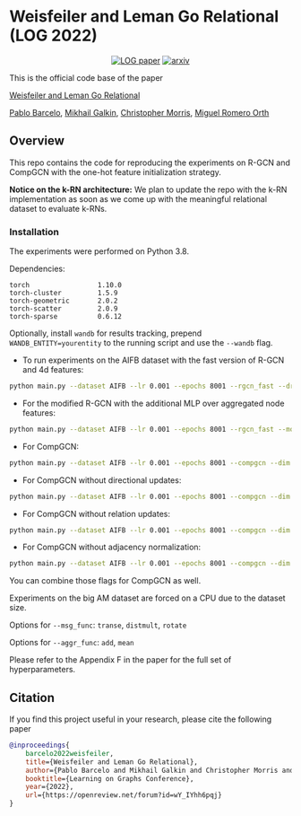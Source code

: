 # Weisfeiler and Leman Go Relational (LOG 2022) #

<p align="center">
<a href="https://openreview.net/pdf?id=wY_IYhh6pqj"><img src="http://img.shields.io/badge/OpenReview-PDF-red.svg" alt="LOG paper"></a>
<a href="arxiv TODO"><img src="http://img.shields.io/badge/arxiv-abs-red.svg" alt="arxiv"></a>
</p>

This is the official code base of the paper

[Weisfeiler and Leman Go Relational][paper]

[Pablo Barcelo](https://pbarcelo.ing.uc.cl/),
[Mikhail Galkin](https://migalkin.github.io),
[Christopher Morris](https://chrsmrrs.github.io/),
[Miguel Romero Orth](http://mromero.cl/)

[paper]: https://openreview.net/forum?id=wY_IYhh6pqj

## Overview ##

This repo contains the code for reproducing the experiments on R-GCN and CompGCN with the one-hot feature initialization
strategy.

**Notice on the k-RN architecture:** We plan to update the repo with the k-RN implementation as soon as we come up with the meaningful relational dataset to evaluate k-RNs.

### Installation ###

The experiments were performed on Python 3.8.

Dependencies:
```
torch                 1.10.0
torch-cluster         1.5.9
torch-geometric       2.0.2
torch-scatter         2.0.9
torch-sparse          0.6.12
```

Optionally, install `wandb` for results tracking, prepend `WANDB_ENTITY=yourentity` to the running script and use the `--wandb` flag.



* To run experiments on the AIFB dataset with the fast version of R-GCN and 4d features:

```bash
python main.py --dataset AIFB --lr 0.001 --epochs 8001 --rgcn_fast --drop_bias --dim 4
```

* For the modified R-GCN with the additional MLP over aggregated node features:

```bash
python main.py --dataset AIFB --lr 0.001 --epochs 8001 --rgcn_fast --mod_rgcn --drop_bias --dim 4
```

* For CompGCN:

```bash
python main.py --dataset AIFB --lr 0.001 --epochs 8001 --compgcn --dim 4
```

* For CompGCN without directional updates:

```bash
python main.py --dataset AIFB --lr 0.001 --epochs 8001 --compgcn --dim 4 --compgcn_no_dir
```

* For CompGCN without relation updates:

```bash
python main.py --dataset AIFB --lr 0.001 --epochs 8001 --compgcn --dim 4 --compgcn_no_relupd
```

* For CompGCN without adjacency normalization:

```bash
python main.py --dataset AIFB --lr 0.001 --epochs 8001 --compgcn --dim 4 --no_norm
```

You can combine those flags for CompGCN as well.

Experiments on the big AM dataset are forced on a CPU due to the dataset size. 

Options for `--msg_func`: `transe`, `distmult`, `rotate`

Options for `--aggr_func`: `add`, `mean`

Please refer to the Appendix F in the paper for the full set of hyperparameters.

## Citation ##

If you find this project useful in your research, please cite the following paper

```bibtex
@inproceedings{
    barcelo2022weisfeiler,
    title={Weisfeiler and Leman Go Relational},
    author={Pablo Barcelo and Mikhail Galkin and Christopher Morris and Miguel Romero Orth},
    booktitle={Learning on Graphs Conference},
    year={2022},
    url={https://openreview.net/forum?id=wY_IYhh6pqj}
}
```